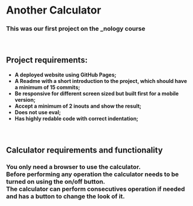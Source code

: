 <h1> Another Calculator </h1>

<h3> This was our first project on the _nology course </h3>
<br>
<h2> Project requirements: </h2>

<h4>
  <ul> 
    <li>A deployed website using GitHub Pages;</li>
    <li>A Readme with a short introduction to the project, which should have a minimum of 15 commits;</li>
    <li>Be responsive for different screen sized but built first for a mobile version;</li>
    <li>Accept a minimum of 2 inouts and show the result;</li>
    <li>Does not use eval;</li>
    <li>Has highly redable code with correct indentation;</li>
  </ul>
 </h4>
 <br>
 <h2> Calculator requirements and functionality </h2>
 <h3>You only need a browser to use the calculator.<br> Before performing any operation the calculator needs to be turned on using the on/off button.
 <br>The calculator can perform consecutives operation if needed and has a button to change the look of it.</h3>
